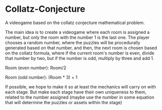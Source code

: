 # Collatz-Conjecture
A videogame based on the collatz conjecture mathematical problem. 

The main idea is to create a videogame where each room is assigned a number, but only the room with the number 1 is the last one. The player chooses a random number, where the puzzles will be procedurally generated based on that number, and then, the next room is chosen based on the collatz formula, where if the current room's number is even, divide that number by two, but if the number is odd, multiply by three and add 1.

Room (even number): Room/2

Room (odd number): (Room * 3) + 1

If possible, we hope to make it so at least the mechanics will carry on with each stage. But make each stage have their own uniqueness to them, related to the number assigned (maybe use the number in some equation that will determine the puzzles or assets within the stage)
